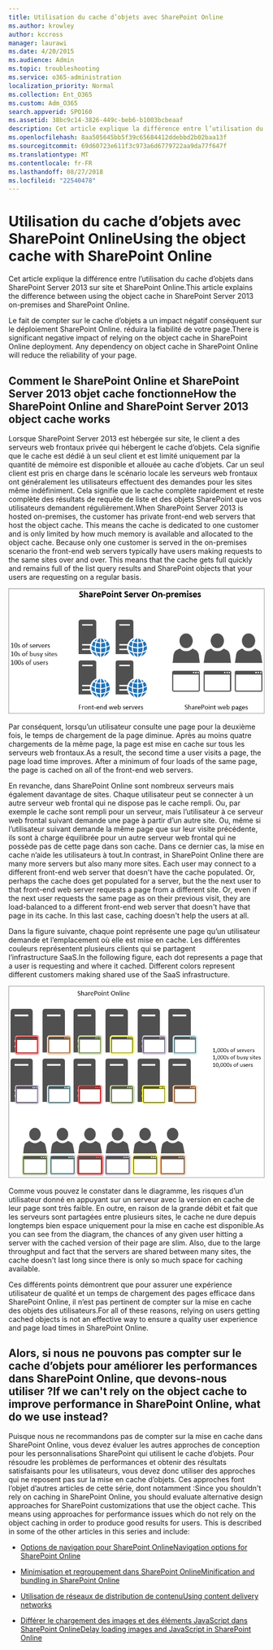 ```yaml
---
title: Utilisation du cache d’objets avec SharePoint Online
ms.author: krowley
author: kccross
manager: laurawi
ms.date: 4/20/2015
ms.audience: Admin
ms.topic: troubleshooting
ms.service: o365-administration
localization_priority: Normal
ms.collection: Ent_O365
ms.custom: Adm_O365
search.appverid: SPO160
ms.assetid: 38bc9c14-3826-449c-beb6-b1003bcbeaaf
description: Cet article explique la différence entre l’utilisation du cache d’objets dans SharePoint Server 2013 sur site et SharePoint Online.
ms.openlocfilehash: 8aa505645bb5f39c65684412ddebbd2b02baa13f
ms.sourcegitcommit: 69d60723e611f3c973a6d6779722aa9da77f647f
ms.translationtype: MT
ms.contentlocale: fr-FR
ms.lasthandoff: 08/27/2018
ms.locfileid: "22540478"
---
```

# <a name="using-the-object-cache-with-sharepoint-online"></a><span data-ttu-id="ea2ca-103">Utilisation du cache d’objets avec SharePoint Online</span><span class="sxs-lookup"><span data-stu-id="ea2ca-103">Using the object cache with SharePoint Online</span></span>

<span data-ttu-id="ea2ca-104">Cet article explique la différence entre l’utilisation du cache d’objets dans SharePoint Server 2013 sur site et SharePoint Online.</span><span class="sxs-lookup"><span data-stu-id="ea2ca-104">This article explains the difference between using the object cache in SharePoint Server 2013 on-premises and SharePoint Online.</span></span>
  
<span data-ttu-id="ea2ca-p101">Le fait de compter sur le cache d’objets a un impact négatif conséquent sur le déploiement SharePoint Online. réduira la fiabilité de votre page.</span><span class="sxs-lookup"><span data-stu-id="ea2ca-p101">There is significant negative impact of relying on the object cache in SharePoint Online deployment. Any dependency on object cache in SharePoint Online will reduce the reliability of your page.</span></span> 
  
## <a name="how-the-sharepoint-online-and-sharepoint-server-2013-object-cache-works"></a><span data-ttu-id="ea2ca-107">Comment le SharePoint Online et SharePoint Server 2013 objet cache fonctionne</span><span class="sxs-lookup"><span data-stu-id="ea2ca-107">How the SharePoint Online and SharePoint Server 2013 object cache works</span></span>

<span data-ttu-id="ea2ca-p102">Lorsque SharePoint Server 2013 est hébergée sur site, le client a des serveurs web frontaux privée qui hébergent le cache d’objets. Cela signifie que le cache est dédié à un seul client et est limité uniquement par la quantité de mémoire est disponible et allouée au cache d’objets. Car un seul client est pris en charge dans le scénario locale les serveurs web frontaux ont généralement les utilisateurs effectuent des demandes pour les sites même indéfiniment. Cela signifie que le cache complète rapidement et reste complète des résultats de requête de liste et des objets SharePoint que vos utilisateurs demandent régulièrement.</span><span class="sxs-lookup"><span data-stu-id="ea2ca-p102">When SharePoint Server 2013 is hosted on-premises, the customer has private front-end web servers that host the object cache. This means the cache is dedicated to one customer and is only limited by how much memory is available and allocated to the object cache. Because only one customer is served in the on-premises scenario the front-end web servers typically have users making requests to the same sites over and over. This means that the cache gets full quickly and remains full of the list query results and SharePoint objects that your users are requesting on a regular basis.</span></span>
  
![Affiche le trafic et la charge vers les serveurs web frontaux locaux](media/a0d38b36-4909-4abb-8d4e-4930814bb3de.png)
  
<span data-ttu-id="ea2ca-p103">Par conséquent, lorsqu’un utilisateur consulte une page pour la deuxième fois, le temps de chargement de la page diminue. Après au moins quatre chargements de la même page, la page est mise en cache sur tous les serveurs web frontaux.</span><span class="sxs-lookup"><span data-stu-id="ea2ca-p103">As a result, the second time a user visits a page, the page load time improves. After a minimum of four loads of the same page, the page is cached on all of the front-end web servers.</span></span>
  
<span data-ttu-id="ea2ca-p104">En revanche, dans SharePoint Online sont nombreux serveurs mais également davantage de sites. Chaque utilisateur peut se connecter à un autre serveur web frontal qui ne dispose pas le cache rempli. Ou, par exemple le cache sont rempli pour un serveur, mais l’utilisateur à ce serveur web frontal suivant demande une page à partir d’un autre site. Ou, même si l’utilisateur suivant demande la même page que sur leur visite précédente, ils sont à charge équilibrée pour un autre serveur web frontal qui ne possède pas de cette page dans son cache. Dans ce dernier cas, la mise en cache n’aide les utilisateurs à tout.</span><span class="sxs-lookup"><span data-stu-id="ea2ca-p104">In contrast, in SharePoint Online there are many more servers but also many more sites. Each user may connect to a different front-end web server that doesn't have the cache populated. Or, perhaps the cache does get populated for a server, but the the next user to that front-end web server requests a page from a different site. Or, even if the next user requests the same page as on their previous visit, they are load-balanced to a different front-end web server that doesn't have that page in its cache. In this last case, caching doesn't help the users at all.</span></span>
  
<span data-ttu-id="ea2ca-p105">Dans la figure suivante, chaque point représente une page qu’un utilisateur demande et l’emplacement où elle est mise en cache. Les différentes couleurs représentent plusieurs clients qui se partagent l’infrastructure SaaS.</span><span class="sxs-lookup"><span data-stu-id="ea2ca-p105">In the following figure, each dot represents a page that a user is requesting and where it cached. Different colors represent different customers making shared use of the SaaS infrastructure.</span></span>
  
![Affiche les résultats de la mise en cache d’objets dans SharePoint Online](media/25d04011-ef83-4cb7-9e04-a6ed490f63c3.png)
  
<span data-ttu-id="ea2ca-p106">Comme vous pouvez le constater dans le diagramme, les risques d’un utilisateur donné en appuyant sur un serveur avec la version en cache de leur page sont très faible. En outre, en raison de la grande débit et fait que les serveurs sont partagées entre plusieurs sites, le cache ne dure depuis longtemps bien espace uniquement pour la mise en cache est disponible.</span><span class="sxs-lookup"><span data-stu-id="ea2ca-p106">As you can see from the diagram, the chances of any given user hitting a server with the cached version of their page are slim. Also, due to the large throughput and fact that the servers are shared between many sites, the cache doesn't last long since there is only so much space for caching available.</span></span>
  
<span data-ttu-id="ea2ca-125">Ces différents points démontrent que pour assurer une expérience utilisateur de qualité et un temps de chargement des pages efficace dans SharePoint Online, il n’est pas pertinent de compter sur la mise en cache des objets des utilisateurs.</span><span class="sxs-lookup"><span data-stu-id="ea2ca-125">For all of these reasons, relying on users getting cached objects is not an effective way to ensure a quality user experience and page load times in SharePoint Online.</span></span>
  
## <a name="if-we-cant-rely-on-the-object-cache-to-improve-performance-in-sharepoint-online-what-do-we-use-instead"></a><span data-ttu-id="ea2ca-126">Alors, si nous ne pouvons pas compter sur le cache d’objets pour améliorer les performances dans SharePoint Online, que devons-nous utiliser ?</span><span class="sxs-lookup"><span data-stu-id="ea2ca-126">If we can't rely on the object cache to improve performance in SharePoint Online, what do we use instead?</span></span>

<span data-ttu-id="ea2ca-p107">Puisque nous ne recommandons pas de compter sur la mise en cache dans SharePoint Online, vous devez évaluer les autres approches de conception pour les personnalisations SharePoint qui utilisent le cache d’objets. Pour résoudre les problèmes de performances et obtenir des résultats satisfaisants pour les utilisateurs, vous devez donc utiliser des approches qui ne reposent pas sur la mise en cache d’objets. Ces approches font l’objet d’autres articles de cette série, dont notamment :</span><span class="sxs-lookup"><span data-stu-id="ea2ca-p107">Since you shouldn't rely on caching in SharePoint Online, you should evaluate alternative design approaches for SharePoint customizations that use the object cache. This means using approaches for performance issues which do not rely on the object caching in order to produce good results for users. This is described in some of the other articles in this series and include:</span></span>
  
- [<span data-ttu-id="ea2ca-130">Options de navigation pour SharePoint Online</span><span class="sxs-lookup"><span data-stu-id="ea2ca-130">Navigation options for SharePoint Online</span></span>](navigation-options-for-sharepoint-online.md)
    
- [<span data-ttu-id="ea2ca-131">Minimisation et regroupement dans SharePoint Online</span><span class="sxs-lookup"><span data-stu-id="ea2ca-131">Minification and bundling in SharePoint Online</span></span>](minification-and-bundling-in-sharepoint-online.md)
    
- [<span data-ttu-id="ea2ca-132">Utilisation de réseaux de distribution de contenu</span><span class="sxs-lookup"><span data-stu-id="ea2ca-132">Using content delivery networks</span></span>](using-content-delivery-networks-with-sharepoint-online.md)
    
- [<span data-ttu-id="ea2ca-133">Différer le chargement des images et des éléments JavaScript dans SharePoint Online</span><span class="sxs-lookup"><span data-stu-id="ea2ca-133">Delay loading images and JavaScript in SharePoint Online</span></span>](delay-loading-images-and-javascript-in-sharepoint-online.md)
    

